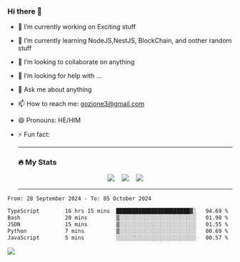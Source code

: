 ### Hi there 👋

<!--
**charlieScript/charlieScript** is a ✨ _special_ ✨ repository because its `README.md` (this file) appears on your GitHub profile.

Here are some ideas to get you started: -->

- 🔭 I’m currently working on Exciting stuff
- 🌱 I’m currently learning NodeJS,NestJS, BlockChain, and oother random stuff
- 👯 I’m looking to collaborate on anything
- 🤔 I’m looking for help with ...
- 💬 Ask me about anything
- 📫 How to reach me: gozione3@gmail.com
- 😄 Pronouns: HE/HIM
- ⚡ Fun fact:


  ---

  ### :fire: My Stats

  <div id="stats" align="center">
  <img src="http://github-readme-streak-stats.herokuapp.com?user=charlieScript&theme=dark&date_format=M%20j%5B%2C%20Y%5D" />&nbsp;&nbsp;&nbsp;
  <img src="https://github-readme-stats.vercel.app/api/top-langs/?username=charlieScript&layout=compact&theme=vision-friendly-dark"/>&nbsp;&nbsp;&nbsp;
  <img src="https://github-readme-stats.vercel.app/api?username=charlieScript&show_icons=true&theme=radical"/>
  </div>

  ---



<!--START_SECTION:waka-->

```txt
From: 28 September 2024 - To: 05 October 2024

TypeScript        16 hrs 15 mins  ███████████████████████▓░   94.69 %
Bash              20 mins         ▒░░░░░░░░░░░░░░░░░░░░░░░░   01.98 %
JSON              15 mins         ▒░░░░░░░░░░░░░░░░░░░░░░░░   01.55 %
Python            7 mins          ▒░░░░░░░░░░░░░░░░░░░░░░░░   00.69 %
JavaScript        5 mins          ░░░░░░░░░░░░░░░░░░░░░░░░░   00.57 %
```

<!--END_SECTION:waka-->
![](https://komarev.com/ghpvc/?username=charlieScript)
